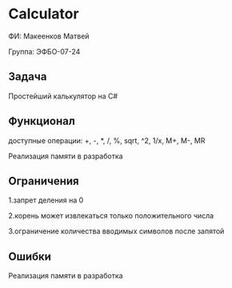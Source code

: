 # Calculator
ФИ: Макеенков Матвей

Группа: ЭФБО-07-24

## Задача
Простейший калькулятор на C#

## Функционал
доступные операции: +, -, *, /, %, sqrt, ^2, 1/x, M+, M-, MR

Реализация памяти в разработка
## Ограничения
1.запрет деления на 0

2.корень может извлекаться только положительного числа

3.ограничение количества вводимых символов после запятой
## Ошибки
Реализация памяти в разработка